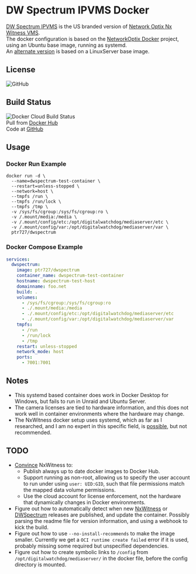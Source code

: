 # DW Spectrum IPVMS Docker

[DW Spectrum IPVMS](https://digital-watchdog.com/productdetail/DW-Spectrum-IPVMS/) is the US branded version of [Network Optix Nx Witness VMS](https://www.networkoptix.com/nx-witness/).  
The docker configuration is based on the [NetworkOptix Docker](https://bitbucket.org/networkoptix/nx_open_integrations/src/default/docker/) project, using an Ubuntu base image, running as systemd.  
An [alternate version](https://github.com/ptr727/DWSpectrum-LSIO) is based on a LinuxServer base image.

## License

![GitHub](https://img.shields.io/github/license/ptr727/DWSpectrum)  

## Build Status

![Docker Cloud Build Status](https://img.shields.io/docker/cloud/build/ptr727/dwspectrum?logo=docker)   
Pull from [Docker Hub](https://hub.docker.com/r/ptr727/dwspectrum)  
Code at [GitHub](https://github.com/ptr727/DWSpectrum)

## Usage

### Docker Run Example

```shell
docker run -d \
  --name=dwspectrum-test-container \
  --restart=unless-stopped \
  --network=host \
  --tmpfs /run \
  --tmpfs /run/lock \
  --tmpfs /tmp \
  -v /sys/fs/cgroup:/sys/fs/cgroup:ro \
  -v /.mount/media:/media \
  -v /.mount/config/etc:/opt/digitalwatchdog/mediaserver/etc \
  -v /.mount/config/var:/opt/digitalwatchdog/mediaserver/var \
  ptr727/dwspectrum
```

### Docker Compose Example

```yaml
services:
  dwspectrum:
    image: ptr727/dwspectrum
    container_name: dwspectrum-test-container
    hostname: dwspectrum-test-host
    domainname: foo.net
    build: .
    volumes:
      - /sys/fs/cgroup:/sys/fs/cgroup:ro
      - ./.mount/media:/media
      - ./.mount/config/etc:/opt/digitalwatchdog/mediaserver/etc
      - ./.mount/config/var:/opt/digitalwatchdog/mediaserver/var
    tmpfs:
      - /run
      - /run/lock
      - /tmp
    restart: unless-stopped
    network_mode: host
    ports:
      - 7001:7001
```

## Notes

- This systemd based container does work in Docker Desktop for Windows, but fails to run in Unraid and Ubuntu Server.
- The camera licenses are tied to hardware information, and this does not work well in container environments where the hardware may change.  
- The NxWitness docker setup uses systemd, which as far as I researched, and I am no expert in this specific field, is [possible](https://developers.redhat.com/blog/2019/04/24/how-to-run-systemd-in-a-container/), but not recommended.

## TODO

- [Convince](https://support.networkoptix.com/hc/en-us/articles/360037973573-How-to-run-Nx-Server-in-Docker) NxWitness to:
  - Publish always up to date docker images to Docker Hub.
  - Support running as non-root, allowing us to specify the user account to run under using `user: UID:GID`, such that file permissions match the mapped data volume permissions.
  - Use the cloud account for license enforcement, not the hardware that dynamically changes in Docker environments.
- Figure out how to automatically detect when new [NxWitness](https://nxvms.com/download/linux) or [DWSpectrum](https://dwspectrum.digital-watchdog.com/download/linux) releases are published, and update the container. Possibly parsing the readme file for version information, and using a webhook to kick the build.
- Figure out how to use `--no-install-recommends` to make the image smaller. Currently we get a `OCI runtime create failed` error if it is used, probably missing some required but unspecified dependencies.
- Figure out how to create symbolic links to `/config` from `/opt/digitalwatchdog/mediaserver/` in the docker file, before the config directory is mounted.
